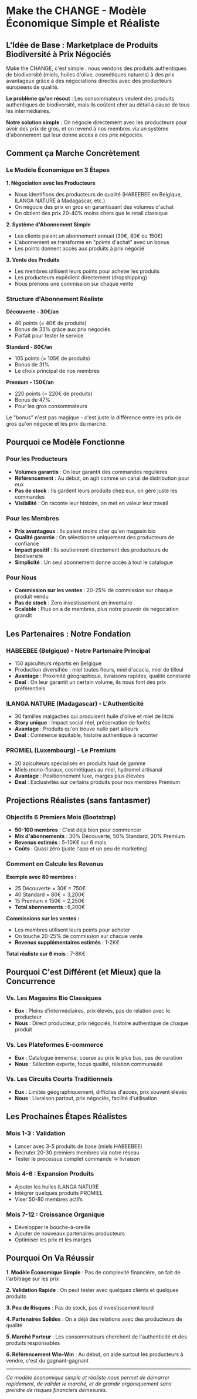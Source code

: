 # Make the CHANGE - Modèle Économique Simple et Réaliste

## L'Idée de Base : Marketplace de Produits Biodiversité à Prix Négociés

Make the CHANGE, c'est simple : nous vendons des produits authentiques de biodiversité (miels, huiles d'olive, cosmétiques naturels) à des prix avantageux grâce à des négociations directes avec des producteurs européens de qualité.

**Le problème qu'on résout** : Les consommateurs veulent des produits authentiques de biodiversité, mais ils coûtent cher au détail à cause de tous les intermédiaires.

**Notre solution simple** : On négocie directement avec les producteurs pour avoir des prix de gros, et on revend à nos membres via un système d'abonnement qui leur donne accès à ces prix négociés.

## Comment ça Marche Concrètement

### Le Modèle Économique en 3 Étapes

**1. Négociation avec les Producteurs**
- Nous identifions des producteurs de qualité (HABEEBEE en Belgique, ILANGA NATURE à Madagascar, etc.)
- On négocie des prix en gros en garantissant des volumes d'achat
- On obtient des prix 20-40% moins chers que le retail classique

**2. Système d'Abonnement Simple**
- Les clients paient un abonnement annuel (30€, 80€ ou 150€)
- L'abonnement se transforme en "points d'achat" avec un bonus
- Les points donnent accès aux produits à prix négocié

**3. Vente des Produits**
- Les membres utilisent leurs points pour acheter les produits
- Les producteurs expédient directement (dropshipping)
- Nous prenons une commission sur chaque vente

### Structure d'Abonnement Réaliste

**Découverte - 30€/an**
- 40 points (= 40€ de produits)
- Bonus de 33% grâce aux prix négociés
- Parfait pour tester le service

**Standard - 80€/an** 
- 105 points (= 105€ de produits)
- Bonus de 31%
- Le choix principal de nos membres

**Premium - 150€/an**
- 220 points (= 220€ de produits)  
- Bonus de 47%
- Pour les gros consommateurs

Le "bonus" n'est pas magique - c'est juste la différence entre les prix de gros qu'on négocie et les prix du marché.

## Pourquoi ce Modèle Fonctionne

### Pour les Producteurs
- **Volumes garantis** : On leur garantit des commandes régulières
- **Référencement** : Au début, on agit comme un canal de distribution pour eux
- **Pas de stock** : Ils gardent leurs produits chez eux, on gère juste les commandes
- **Visibilité** : On raconte leur histoire, on met en valeur leur travail

### Pour les Membres  
- **Prix avantageux** : Ils paient moins cher qu'en magasin bio
- **Qualité garantie** : On sélectionne uniquement des producteurs de confiance
- **Impact positif** : Ils soutiennent directement des producteurs de biodiversité
- **Simplicité** : Un seul abonnement donne accès à tout le catalogue

### Pour Nous
- **Commission sur les ventes** : 20-25% de commission sur chaque produit vendu
- **Pas de stock** : Zero investissement en inventaire
- **Scalable** : Plus on a de membres, plus notre pouvoir de négociation grandit

## Les Partenaires : Notre Fondation

### HABEEBEE (Belgique) - Notre Partenaire Principal
- 150 apiculteurs répartis en Belgique
- Production diversifiée : miel toutes fleurs, miel d'acacia, miel de tilleul
- **Avantage** : Proximité géographique, livraisons rapides, qualité constante
- **Deal** : On leur garantit un certain volume, ils nous font des prix préférentiels

### ILANGA NATURE (Madagascar) - L'Authenticité
- 30 familles malgaches qui produisent huile d'olive et miel de litchi
- **Story unique** : Impact social réel, préservation de forêts
- **Avantage** : Produits qu'on trouve nulle part ailleurs
- **Deal** : Commerce équitable, histoire authentique à raconter

### PROMIEL (Luxembourg) - Le Premium
- 20 apiculteurs spécialisés en produits haut de gamme
- Miels mono-floraux, cosmétiques au miel, hydromel artisanal
- **Avantage** : Positionnement luxe, marges plus élevées
- **Deal** : Exclusivités sur certains produits pour nos membres Premium

## Projections Réalistes (sans fantasmer)

### Objectifs 6 Premiers Mois (Bootstrap)
- **50-100 membres** : C'est déjà bien pour commencer
- **Mix d'abonnements** : 30% Découverte, 50% Standard, 20% Premium
- **Revenus estimés** : 5-10K€ sur 6 mois
- **Coûts** : Quasi zéro (juste l'app et un peu de marketing)

### Comment on Calcule les Revenus
**Exemple avec 80 membres :**
- 25 Découverte × 30€ = 750€
- 40 Standard × 80€ = 3,200€  
- 15 Premium × 150€ = 2,250€
- **Total abonnements** : 6,200€

**Commissions sur les ventes :**
- Les membres utilisent leurs points pour acheter
- On touche 20-25% de commission sur chaque vente
- **Revenus supplémentaires estimés** : 1-2K€

**Total réaliste sur 6 mois** : 7-8K€

## Pourquoi C'est Différent (et Mieux) que la Concurrence

### Vs. Les Magasins Bio Classiques
- **Eux** : Pleins d'intermédiaires, prix élevés, pas de relation avec le producteur
- **Nous** : Direct producteur, prix négociés, histoire authentique de chaque produit

### Vs. Les Plateformes E-commerce
- **Eux** : Catalogue immense, course au prix le plus bas, pas de curation
- **Nous** : Sélection experte, focus qualité, relation communauté

### Vs. Les Circuits Courts Traditionnels
- **Eux** : Limités géographiquement, difficiles d'accès, prix souvent élevés
- **Nous** : Livraison partout, prix négociés, facilité d'utilisation

## Les Prochaines Étapes Réalistes

### Mois 1-3 : Validation
- Lancer avec 3-5 produits de base (miels HABEEBEE)
- Recruter 20-30 premiers membres via notre réseau
- Tester le processus complet commande → livraison

### Mois 4-6 : Expansion Produits  
- Ajouter les huiles ILANGA NATURE
- Intégrer quelques produits PROMIEL
- Viser 50-80 membres actifs

### Mois 7-12 : Croissance Organique
- Développer le bouche-à-oreille
- Ajouter de nouveaux partenaires producteurs
- Optimiser les prix et les marges

## Pourquoi On Va Réussir

**1. Modèle Économique Simple** : Pas de complexité financière, on fait de l'arbitrage sur les prix

**2. Validation Rapide** : On peut tester avec quelques clients et quelques produits

**3. Peu de Risques** : Pas de stock, pas d'investissement lourd

**4. Partenaires Solides** : On a déjà des relations avec des producteurs de qualité

**5. Marché Porteur** : Les consommateurs cherchent de l'authenticité et des produits responsables

**6. Référencement Win-Win** : Au début, on aide surtout les producteurs à vendre, c'est du gagnant-gagnant

---

*Ce modèle économique simple et réaliste nous permet de démarrer rapidement, de valider le marché, et de grandir organiquement sans prendre de risques financiers démesurés.*
